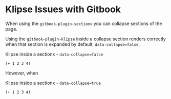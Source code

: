 # Klipse Issues with Gitbook

When using the `gitbook-plugin-sectionx` you can collapse sections of the page.

Using the `gitbook-plugin-klipse` inside a collapse section renders correctly when that section is expanded by default, `data-collapse=false`.

Klipse inside a sectionx - `data-collapse=false`

<!--sec data-title="Reveal answer..." data-id="answer002" data-collapse=false ces-->
```eval-clojure
(+ 1 2 3 4)
```
<!--endsec-->

However, when 

Klipse inside a sectionx - `data-collapse=true`

<!--sec data-title="Reveal answer..." data-id="answer003" data-collapse=true ces-->
```eval-clojure
(+ 1 2 3 4)
```
<!--endsec-->

